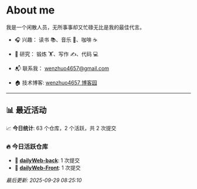 # About me

我是一个闲散人员，无所事事却又忙碌无比是我的最佳代言。

- 🎧 兴趣： 读书 📚、音乐 🎵、咖啡 ☕  
- 🧪 研究： 锻炼 🏋️、写作 ✍️、代码 💻  

- 📬 联系我： wenzhuo4657@gmail.com  
- 🏠 技术博客:  [wenzhuo4657 博客园](https://www.cnblogs.com/wenzhuo4657)
---

## 📊 最近活动

📈 **今日统计**: 63 个仓库，2 个活跃，共 2 次提交

### 🔥 今日活跃仓库

- 📝 **[dailyWeb-back](https://github.com/wenzhuo4657/dailyWeb-back)**: 1 次提交
- 📝 **[dailyWeb-Front](https://github.com/wenzhuo4657/dailyWeb-Front)**: 1 次提交


*最后更新: 2025-09-29 08:25:10*
